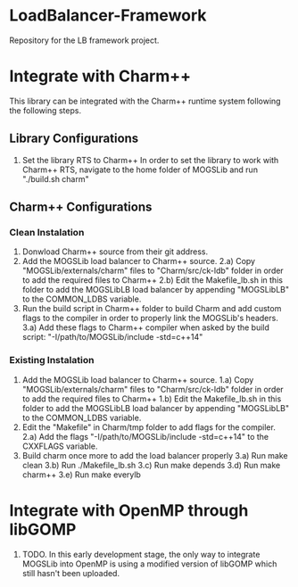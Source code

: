 # LoadBalancer-Framework
Repository for the LB framework project.


# Integrate with Charm++
This library can be integrated with the Charm++ runtime system following the following steps.

## Library Configurations

1) Set the library RTS to Charm++
  In order to set the library to work with Charm++ RTS, navigate to the home folder of MOGSLib and run "./build.sh charm"

## Charm++ Configurations

### Clean Instalation

1) Donwload Charm++ source from their git address.
2) Add the MOGSLib load balancer to Charm++ source.
  2.a) Copy "MOGSLib/externals/charm" files to "Charm/src/ck-ldb" folder in order to add the required files to Charm++
  2.b) Edit the Makefile_lb.sh in this folder to add the MOGSLibLB load balancer by appending "MOGSLibLB" to the COMMON_LDBS variable.
3) Run the build script in Charm++ folder to build Charm and add custom flags to the compiler in order to properly link the MOGSLib's headers.
  3.a) Add these flags to Charm++ compiler when asked by the build script: "-I/path/to/MOGSLib/include -std=c++14"

### Existing Instalation

1) Add the MOGSLib load balancer to Charm++ source.
  1.a) Copy "MOGSLib/externals/charm" files to "Charm/src/ck-ldb" folder in order to add the required files to Charm++
  1.b) Edit the Makefile_lb.sh in this folder to add the MOGSLibLB load balancer by appending "MOGSLibLB" to the COMMON_LDBS variable.
2) Edit the "Makefile" in Charm/tmp folder to add flags for the compiler.
  2.a) Add the flags "-I/path/to/MOGSLib/include -std=c++14" to the CXXFLAGS variable.
3) Build charm once more to add the load balancer properly
  3.a) Run make clean
  3.b) Run ./Makefile_lb.sh
  3.c) Run make depends
  3.d) Run make charm++
  3.e) Run make everylb

# Integrate with OpenMP through libGOMP

1) TODO. In this early development stage, the only way to integrate MOGSLib into OpenMP is using a modified version of libGOMP which still hasn't been uploaded.